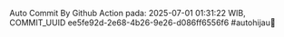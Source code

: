 Auto Commit By Github Action pada: 2025-07-01 01:31:22 WIB, COMMIT_UUID ee5fe92d-2e68-4b26-9e26-d086ff6556f6 #autohijau🗿
